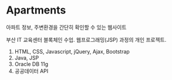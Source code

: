 # Apartments
아파트 정보, 주변환경을 간단히 확인할 수 있는 웹사이트

부산 IT 교육센터 블록체인 수업.
웹프로그래밍(JSP) 과정의 개인 프로젝트.

1. HTML, CSS, Javascript, jQuery, Ajax, Bootstrap
2. Java, JSP
3. Oracle DB 11g
4. 공공데이터 API
